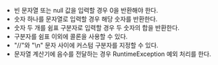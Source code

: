 * 빈 문자열 또는 null 값을 입력할 경우 0을 반환해야 한다.
* 숫자 하나를 문자열로 입력할 경우 해당 숫자를 반환한다.
* 숫자 두 개를 쉼표 구분자로 입력할 경우 두 숫자의 합을 반환한다.
* 구분자를 쉼표 이외에 콜론을 사용할 수 있다.
* "//"와 "\n" 문자 사이에 커스텀 구분자를 지정할 수 있다.
* 문자열 계산기에 음수를 전달하는 경우 RuntimeException 예외 처리를 한다.